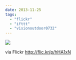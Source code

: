 ```yaml
---
date: 2013-11-25
tags: 
  - "flickr"
  - "ifttt"
  - "visionoutdoor0732"
---
```


![](http://farm3.staticflickr.com/2833/10972320276_e20d2549fb_b.jpg)  

  
  
via Flickr http://flic.kr/p/hHA1xN
